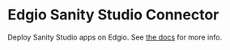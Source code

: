 # Edgio Sanity Studio Connector

Deploy Sanity Studio apps on Edgio. See [the docs](https://docs.edg.io/guides/sanity-studio) for more info.